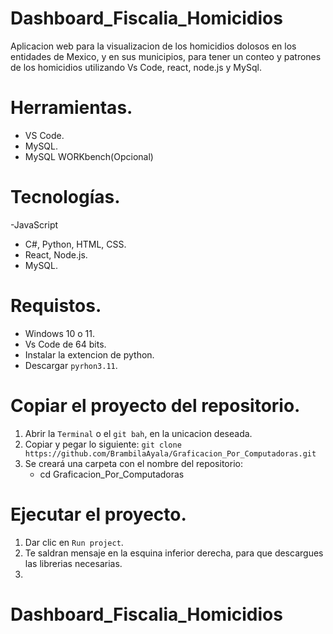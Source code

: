 ﻿# Dashboard_Fiscalia_Homicidios
Aplicacion web para la visualizacion de los homicidios dolosos en los entidades de Mexico, y en sus municipios, para tener un conteo y patrones de los homicidios utilizando Vs Code, react, node.js y MySql.

# Herramientas.
- VS Code.
- MySQL.
- MySQL WORKbench(Opcional)
  
# Tecnologías.
-JavaScript
- C#, Python, HTML, CSS.
- React, Node.js.
- MySQL.

# Requistos.
- Windows 10 o 11.
- Vs Code de 64 bits.
- Instalar la extencion de python.
- Descargar `pyrhon3.11`.

# Copiar el proyecto del repositorio.
1. Abrir la `Terminal` o el `git bah`, en la unicacion deseada.
2. Copiar y pegar lo siguiente: `git clone https://github.com/BrambilaAyala/Graficacion_Por_Computadoras.git`
3. Se creará una carpeta con el nombre del repositorio:
   - cd Graficacion_Por_Computadoras
# Ejecutar el proyecto.
1. Dar clic en `Run project`.
2. Te saldran mensaje en la esquina inferior derecha, para que descargues las librerias necesarias.
3. 

# Dashboard_Fiscalia_Homicidios
